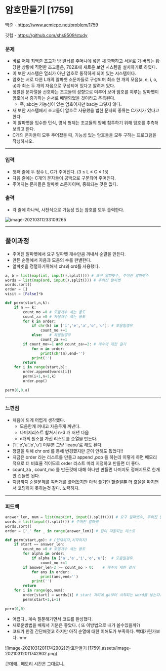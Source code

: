 # 암호만들기 [1759]

백준 - https://www.acmicpc.net/problem/1759

깃헙 - https://github.com/shs9509/study



### 문제

- 바로 어제 최백준 조교가 방 열쇠를 주머니에 넣은 채 깜빡하고 서울로 가 버리는 황당한 상황에 직면한 조교들은, 702호에 새로운 보안 시스템을 설치하기로 하였다.
-  이 보안 시스템은 열쇠가 아닌 암호로 동작하게 되어 있는 시스템이다.
- 암호는 서로 다른 L개의 알파벳 소문자들로 구성되며 최소 한 개의 모음(a, e, i, o, u)과 최소 두 개의 자음으로 구성되어 있다고 알려져 있다.  
- 정렬된 문자열을 선호하는 조교들의 성향으로 미루어 보아 암호를 이루는 알파벳이 암호에서 증가하는 순서로 배열되었을 것이라고 추측된다. 
  - 즉, abc는 가능성이 있는 암호이지만 bac는 그렇지 않다.
- 새 보안 시스템에서 조교들이 암호로 사용했을 법한 문자의 종류는 C가지가 있다고 한다. 
- 이 알파벳을 입수한 민식, 영식 형제는 조교들의 방에 침투하기 위해 암호를 추측해 보려고 한다. 
- C개의 문자들이 모두 주어졌을 때, 가능성 있는 암호들을 모두 구하는 프로그램을 작성하시오.



------



### 입력

- 첫째 줄에 두 정수 L, C가 주어진다. (3 ≤ L ≤ C ≤ 15) 
- 다음 줄에는 C개의 문자들이 공백으로 구분되어 주어진다. 
- 주어지는 문자들은 알파벳 소문자이며, 중복되는 것은 없다.

### 출력

- 각 줄에 하나씩, 사전식으로 가능성 있는 암호를 모두 출력한다.

![image-20210311233109265](C:\Users\ssej0\AppData\Roaming\Typora\typora-user-images\image-20210311233109265.png)





-----



## 풀이과정



- 주어진 알파벳에서 요구 알파벳 개수만큼 꺼내서 순열을 만든다.
- 만든 순열에서 자음과 모음의 수를 판별한다.
- 알파벳을 정렬하기위해서 chr과 ord를 사용했다.



```python
a, b = list(map(int, input().split())) # 요구 알파벳수, 주어진 알파벳수
words = list(map(ord, input().split())) # 주어진 알파벳
words.sort()
order = [] 
visit = [False]*b

def perm(start,n,k):
    if n == k:
        count_mo =0	# 모음개수 세는 용도
        count_za =0 # 자음개수 세는 용도
        for k in order:
            if chr(k) in ['i','e','a','o','u']:	# 모음일경우
                count_mo +=1
            else:	# 자음일경우
                count_za +=1
        if count_mo>=1 and count_za>=2:	# 개수의 제한 걸기
            for m in order:
                print(chr(m),end='')
            print('')
        return
    for i in range(start,b):
        order.append(words[i])
        perm(i+1,n+1,k)
        order.pop()
        
perm(0,0,a)
```



-------



### 느낀점

- 처음에 되게 어렵게 생각했다.
  - 모음한개 꺼내고 자음두개 꺼낸다.
  - 나머지리스트 합쳐서 n-3 개 꺼낸 다음
  - n개의 원소를 가진 리스트를 순열을 만든다.
- ['i','e','a','o','u'] 이부분 그냥 'ieaou'로 해도 된다.
- 정렬을 위해 chr ord 를 통해 변경했지만 굳이 안해도 됬었다!!
- 지금은 order 라는 리스트를 만들고 append ,pop 을 하는데 이렇게 하면 메모리적으로 더 비효율 적이므로 order 리스트 미리 지정하고 만들면 더 좋다.
- count_za , count_mo 를 만든것에 대해 하나만 만들면 나머지도 정해지므로 한개만 건들면 된다.
- 지금까지 순열문제를 여러개를 풀어왔지만 아직 풀기만 할줄알뿐 더 효율을 따지면서 코딩하지 못하는것 같다. 노력하자.



---



### 피드백

```python
answer_len, num = list(map(int, input().split())) # 요구 알파벳수, 주어진 알파벳수
words = list(input().split()) # 주어진 알파벳
words.sort()
order = ['_' for _ in range(answer_len)] # 답이 저장되는 리스트

def perm(start,go): # (현재위치,시작위치)
    if start == answer_len:
        count_mo =0	# 모음개수 세는 용도
        for alpha in order:
            if alpha in ['a','e','i','o','u']:	# 모음일경우
                count_mo +=1
        if answer_len-2 >= count_mo > 0:	# 개수의 제한 걸기
            for ans in order:
                print(ans,end='')
            print('')
        return
    for i in range(go,num):
        order[start] = words[i]	# start 자리에 go부터 시작되는 word를 넣는다.
        perm(start+1,i+1)
        
perm(0,0)
```



- 어렵다.. 계속 질문해가면서 코드를 완성했다.
- 새로운방법을 배워서 기분은 좋았다. ( 또 이방법으로  내가 쓸수있을까?)
- 코드가 한결 간단해졋고 하지만 아직 순열에 대한 이해도가 부족하다. 빡대가린가보다. ㅠㅠ



![image-20210312011742902](암호만들기 [1759].assets/image-20210312011742902.png)



근데왜.. 메모리 시간은 그대로니..

